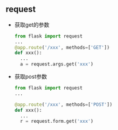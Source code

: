 ## request

* 获取get的参数

  ```python
  from flask import request
  ...
  @app.route('/xxx', methods=['GET'])
  def xxx():
  	...
  	a = request.args.get('xxx')
  ```

* 获取post参数

  ```python
  from flask import request
  ...

  @app.route('/xxx', methods=['POST'])
  def xxx():
    ...
    r = request.form.get('xxx')
  ```

  ​